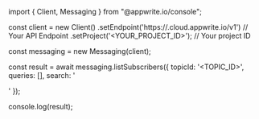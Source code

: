 import { Client, Messaging } from "@appwrite.io/console";

const client = new Client()
    .setEndpoint('https://<REGION>.cloud.appwrite.io/v1') // Your API Endpoint
    .setProject('<YOUR_PROJECT_ID>'); // Your project ID

const messaging = new Messaging(client);

const result = await messaging.listSubscribers({
    topicId: '<TOPIC_ID>',
    queries: [],
    search: '<SEARCH>'
});

console.log(result);
